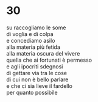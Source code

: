 # 30

su raccogliamo le some  
di voglia e di colpa  
e concediamo asilo  
alla materia più fetida  
alla materia oscura del vivere  
quella che ai fortunati è permesso  
e agli ipocriti sdegnosi  
di gettare via tra le cose  
di cui non è bello parlare  
e che ci sia lieve il fardello  
per quanto possibile
